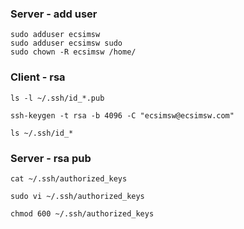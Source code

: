 ### Server - add user
```
sudo adduser ecsimsw
sudo adduser ecsimsw sudo
sudo chown -R ecsimsw /home/
```

### Client - rsa 
```
ls -l ~/.ssh/id_*.pub

ssh-keygen -t rsa -b 4096 -C "ecsimsw@ecsimsw.com"

ls ~/.ssh/id_*
```

### Server - rsa pub
```
cat ~/.ssh/authorized_keys

sudo vi ~/.ssh/authorized_keys

chmod 600 ~/.ssh/authorized_keys
```
